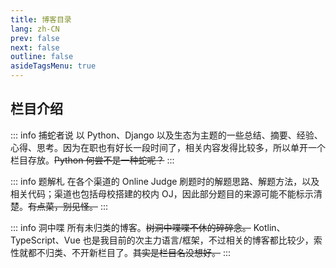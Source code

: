 ```yaml
---
title: 博客目录
lang: zh-CN
prev: false
next: false
outline: false
asideTagsMenu: true
---
```


<script setup lang="ts">
import Catalog from "./Catalog.vue";
</script>

<Catalog />

## 栏目介绍

::: info 捕蛇者说
以 Python、Django 以及生态为主题的一些总结、摘要、经验、心得、思考。因为在职也有好长一段时间了，相关内容发得比较多，所以单开一个栏目存放。~~Python 何尝不是一种蛇呢？~~
:::

::: info 题解札
在各个渠道的 Online Judge 刷题时的解题思路、解题方法，以及相关代码；渠道也包括母校搭建的校内 OJ，因此部分题目的来源可能不能标示清楚。~~有点菜，别见怪。~~
:::

::: info 洞中喋
所有未归类的博客。~~树洞中喋喋不休的碎碎念。~~ Kotlin、TypeScript、Vue 也是我目前的次主力语言/框架，不过相关的博客都比较少，索性就都不归类、不开新栏目了。~~其实是栏目名没想好。~~
:::


<style scoped>
.VPDoc .custom-block p:not(.custom-block-title) {
    text-indent: 2em;
}

.VPDoc .custom-block p.custom-block-title {
    color: lightpink;
}
</style>
